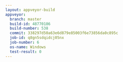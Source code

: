 ```yaml
---
layout: appveyor-build
appveyor:
  branch: master
  build-id: 48770186
  build-number: 538
  commit: 338297d50a63e6d879e85003f6e73856da0c895c
  job-id: q8gn5sdqidcj05nx
  job-number: 6
  os-name: Windows
  test-result: 0
---
```

